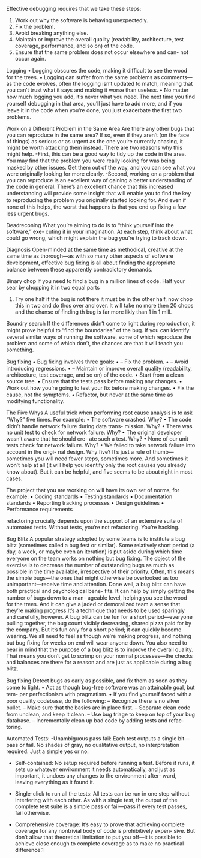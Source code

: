 Effective debugging requires that we take these steps: 
1. Work out why the software is behaving unexpectedly. 
2. Fix the problem. 
3. Avoid breaking anything else. 
4. Maintain or improve the overall quality (readability, architecture, test coverage, performance, and so on) of the code. 
5. Ensure that the same problem does not occur elsewhere and can- not occur again.

Logging
• Logging obscures the code, making it difﬁcult to see the wood for the trees. 
• Logging can suffer from the same problems as comments—as the code evolves, often the logging isn’t updated to match, meaning that you can’t trust what it says and making it worse than useless. 
• No matter how much logging you add, it’s never what you need. The next time you ﬁnd yourself debugging in that area, you’ll just have to add more, and if you leave it in the code when you’re done, you just exacerbate the ﬁrst two problems.

Work on a Different Problem in the Same Area 
Are there any other bugs that you can reproduce in the same area? If so, even if they aren’t (on the face of things) as serious or as urgent as the one you’re currently chasing, it might be worth attacking them instead. There are two reasons why this might help. 
-First, this can be a good way to tidy up the code in the area. You may ﬁnd that the problem you were really looking for was being masked by other issues. Get them out of the way, and you can see what you were originally looking for more clearly. 
-Second, working on a problem that you can reproduce is an excellent way of gaining a better understanding of the code in general. There’s an excellent chance that this increased understanding will provide some insight that will enable you to ﬁnd the key to reproducing the problem you originally started looking for. And even if none of this helps, the worst that happens is that you end up ﬁxing a few less urgent bugs.

Deadreconing 
What you’re aiming to do is to “think yourself into the software,” exe- cuting it in your imagination. At each step, think about what could go wrong, which might explain the bug you’re trying to track down.

Diagnosis
Open-minded at the same time as methodical, creative at the same time as thorough—as with so many other aspects of software development, effective bug ﬁxing is all about ﬁnding the appropriate balance between these apparently contradictory demands.

Binary chop
If you need to find a bug in a million lines of code. Half your sear by chopping it in two equal parts
1. Try one half if the bug is not there it must be in the other half, now chop this in two and do thos over and over. It will take no more then 20 chops and the chanse of finding th bug is far more likly than 1 in 1 mill.

Boundry search
If the differences didn’t come to light during reproduction, it might prove helpful to “ﬁnd the boundaries” of the bug. If you can identify several similar ways of running the software, some of which reproduce the problem and some of which don’t, the chances are that it will teach you something.

Bug fixing
• Bug ﬁxing involves three goals: 
• – Fix the problem. 
• – Avoid introducing regressions. 
• – Maintain or improve overall quality (readability, architecture, test coverage, and so on) of the code. 
• Start from a clean source tree.
• Ensure that the tests pass before making any changes. 
• Work out how you’re going to test your ﬁx before making changes. 
• Fix the cause, not the symptoms.
• Refactor, but never at the same time as modifying functionality.

The Five Whys A useful trick when performing root cause analysis is to ask “Why?” ﬁve times. For example: • The software crashed. Why? 
• The code didn’t handle network failure during data trans- mission. Why? 
• There was no unit test to check for network failure. Why? 
• The original developer wasn’t aware that he should cre- ate such a test. Why? 
• None of our unit tests check for network failure. Why? 
• We failed to take network failure into account in the origi- nal design. 
Why ﬁve? It’s just a rule of thumb—sometimes you will need fewer steps, sometimes more. And sometimes it won’t help at all (it will help you identify only the root causes you already know about). But it can be helpful, and ﬁve seems to be about right in most cases.

The project that you are working on will have its own set of norms, for example: 
• Coding standards 
• Testing standards 
• Documentation standards 
• Reporting tracking processes
• Design guidelines 
• Performance requirements

refactoring crucially depends upon the support of an extensive suite of automated tests. Without tests, you’re not refactoring. You’re hacking.

Bug Blitz 
A popular strategy adopted by some teams is to institute a bug blitz (sometimes called a bug fest or similar). Some relatively short period (a day, a week, or maybe even an iteration) is put aside during which time everyone on the team works on nothing but bug ﬁxing. The object of the exercise is to decrease the number of outstanding bugs as much as possible in the time available, irrespective of their priority. Often, this means the simple bugs—the ones that might otherwise be overlooked as too unimportant—receive time and attention. Done well, a bug blitz can have both practical and psychological bene- ﬁts. It can help by simply getting the number of bugs down to a man- ageable level, helping you see the wood for the trees. And it can give a jaded or demoralized team a sense that they’re making progress.It’s a technique that needs to be used sparingly and carefully, however. A bug blitz can be fun for a short period—everyone pulling together, the bug count visibly decreasing, shared pizza paid for by the company. But it’s fun only for a short period; it can quickly become wearing. We all need to feel as though we’re making progress, and nothing but bug ﬁxing for weeks on end will wear anyone down. You also need to bear in mind that the purpose of a bug blitz is to improve the overall quality. That means you don’t get to scrimp on your normal processes—the checks and balances are there for a reason and are just as applicable during a bug blitz.

Bug fixing
Detect bugs as early as possible, and ﬁx them as soon as they come to light. 
• Act as though bug-free software was an attainable goal, but tem- per perfectionism with pragmatism. 
• If you ﬁnd yourself faced with a poor quality codebase, do the following: 
– Recognize there is no silver bullet. 
– Make sure that the basics are in place ﬁrst. 
– Separate clean code from unclean, and keep it clean. 
– Use bug triage to keep on top of your bug database. 
– Incrementally clean up bad code by adding tests and refac- toring.

Automated Tests:
-Unambiguous pass fail: 
Each test outputs a single bit—pass or fail. No shades of gray, no qualitative output, no interpretation required. Just a simple yes or no.

- Self-contained: 
No setup required before running a test. Before it runs, it sets up whatever environment it needs automatically, and just as important, it undoes any changes to the environment after- ward, leaving everything as it found it. 

- Single-click to run all the tests: 
All tests can be run in one step without interfering with each other. As with a single test, the output of the complete test suite is a simple pass or fail—pass if every test passes, fail otherwise. 

- Comprehensive coverage: It’s easy to prove that achieving complete coverage for any nontrivial 
body of code is prohibitively expen- sive. But don’t allow that theoretical limitation to put you off—it is possible to achieve close enough to complete coverage as to make no practical difference.1